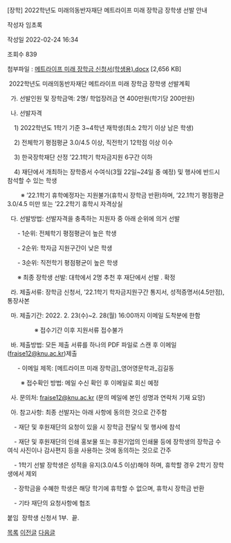 



[장학] 2022학년도 미래의동반자재단 메트라이프 미래 장학금 장학생 선발 안내





작성자
임초록


작성일
2022-02-24 16:34


조회수
839


첨부파일 : [메트라이프 미래 장학금 신청서(학생용).docx](https://computer.knu.ac.kr/pack/bbs/down.php?f_name=Q0dUVllEWVRfVXZNdBcQbkdLRiY=&o_name=메트라이프미래장학금신청서(학생용).docx&tbl=Site_BBS_25) [2,656 KB]


﻿ 2022학년도 미래의동반자재단 메트라이프 미래 장학금 장학생 선발계획   


  


  가. 선발인원 및 장학금액: 2명/ 학업장려금 연 400만원(학기당 200만원) 

  나. 선발자격

    1) 2022학년도 1학기 기준 3~4학년 재학생(최소 2학기 이상 남은 학생)

    2) 전체학기 평점평균 3.0/4.5 이상, 직전학기 12학점 이상 이수

    3) 한국장학재단 산정 ’22.1학기 학자금지원 6구간 이하

    4) 재단에서 개최하는 장학증서 수여식(3월 22일~24일 중 예정) 및 행사에 반드시 참석할 수 있는 학생 

        ※ ’22.1학기 휴학예정자는 지원불가(휴학시 장학금 반환)하며, ’22.1학기 평점평균 3.0/4.5 미만 또는 ’22.2학기 휴학시 자격상실

  다. 선발방법: 선발자격을 충족하는 지원자 중 아래 순위에 의거 선발

      - 1순위: 전체학기 평점평균이 높은 학생 

      - 2순위: 학자금 지원구간이 낮은 학생

      - 3순위: 직전학기 평점평균이 높은 학생

      ※ 최종 장학생 선발: 대학에서 2명 추천 후 재단에서 선발 ․ 확정   

  라. 제출서류: 장학금 신청서, ’22.1학기 학자금지원구간 통지서, 성적증명서(4.5만점), 통장사본

  마. 제출기간: 2022. 2. 23(수)~2. 28(월) 16:00까지 이메일 도착분에 한함

                ※ 접수기간 이후 지원서류 접수불가

  바. 제출방법: 모든 제출 서류를 하나의 PDF 파일로 스캔 후 이메일(fraise12@knu.ac.kr)제출

      - 이메일 제목: [메트라이프 미래 장학금]\_영어영문학과\_김길동

        ※ 접수확인 방법: 메일 수신 확인 후 이메일로 회신 예정       

  사. 문의처: fraise12@knu.ac.kr (문의 메일에 본인 성명과 연락처 기재 요망)

  아. 참고사항: 최종 선발자는 아래 사항에 동의한 것으로 간주함

    - 재단 및 후원재단의 요청이 있을 시 장학금 전달식 및 행사에 참석

    - 재단 및 후원재단의 인쇄 홍보물 또는 후원기업의 인쇄물 등에 장학생의 장학금 수여식 사진이나 감사편지 등을 사용하는 것에 동의하는 것으로 간주

    - 1학기 선발 장학생은 성적을 유지(3.0/4.5 이상)해야 하며, 휴학할 경우 2학기 장학생에서 제외

    - 장학금을 수혜한 학생은 해당 학기에 휴학할 수 없으며, 휴학시 장학금 반환

    - 기타 재단의 요청사항에 협조

  


붙임  장학생 신청서 1부.  끝.







[목록](https://computer.knu.ac.kr/06_sub/02_sub.html?key=&keyfield=&category=&page=1&bbs_code=Site_BBS_25)
[이전글](https://computer.knu.ac.kr/06_sub/02_sub.html?bbs_cmd=view&page=1&key=&keyfield=&category=&no=3707&bbs_code=Site_BBS_25)
[다음글](https://computer.knu.ac.kr/06_sub/02_sub.html?bbs_cmd=view&page=1&key=&keyfield=&category=&no=3709&bbs_code=Site_BBS_25)





